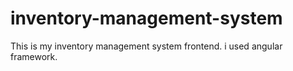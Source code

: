 # inventory-management-system
This is my inventory management system frontend. i used angular framework.

